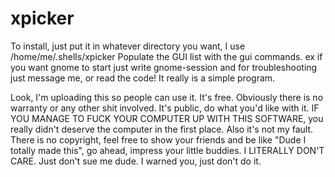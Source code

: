 # xpicker

To install, just put it in whatever directory you want, I use 
/home/me/.shells/xpicker 
Populate the GUI list with the gui commands.
ex if you want gnome to start just write gnome-session
and for troubleshooting just message me, or read the code!
It really is a simple program.


Look, I'm uploading this so people can use it. It's free. Obviously 
there is no warranty or any other shit involved. It's public, do what 
you'd like with it. IF YOU MANAGE TO FUCK YOUR COMPUTER UP WITH THIS 
SOFTWARE, you really didn't deserve the computer in the first place. 
Also it's not my fault. There is no copyright, feel free to show your 
friends and be like "Dude I totally made this", go ahead, impress your 
little buddies. I LITERALLY DON'T CARE. Just don't sue me dude. I warned 
you, just don't do it. 

